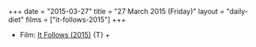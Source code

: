 +++
date = "2015-03-27"
title = "27 March 2015 (Friday)"
layout = "daily-diet"
films = ["it-follows-2015"]
+++

<ul>
<li class="entry films">Film: <a href="/films/it-follows-2015">It Follows (2015)</a> {T} +</li>
</ul>